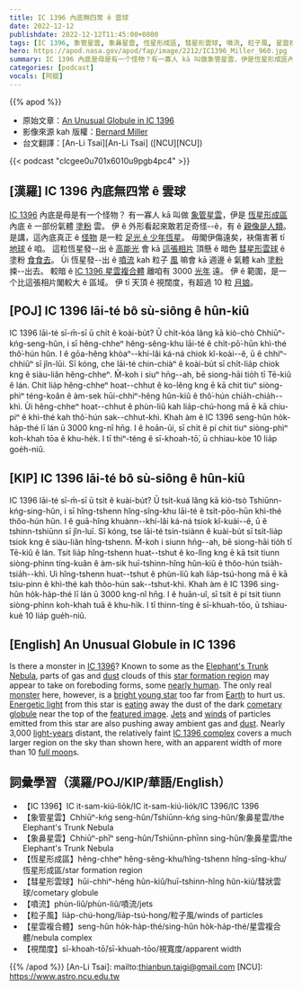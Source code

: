 ```yaml
---
title: IC 1396 內底無四常 ê 雲球
date: 2022-12-12
publishdate: 2022-12-12T11:45:00+0800
tags: [IC 1396, 象管星雲, 象鼻星雲, 恆星形成區, 彗星形雲球, 噴流, 粒子風, 星雲複合體, 視闊度]
hero: https://apod.nasa.gov/apod/fap/image/2212/IC1396_Miller_960.jpg
summary: IC 1396 內底是毋是有一个怪物？有一寡人 kā 叫做象管星雲，伊是恆星形成區內底 ê 一部份氣體 kah 塗粉雲。
categories: [podcast]
vocals: [阿錕]
---
```


{{% apod %}}

- 原始文章：[An Unusual Globule in IC 1396](https://apod.nasa.gov/apod/ap221212.html)
- 影像來源 kah 版權：[Bernard Miller](http://www.azstarman.net/About.htm)
- 台文翻譯：[An-Li Tsai][An-Li Tsai] ([NCU][NCU])

{{< podcast "clcgee0u701x6010u9pgb4pc4" >}}

## [漢羅] IC 1396 內底無四常 ê 雲球
[IC 1396][IC 1396] 內底是毋是有一个怪物？
有一寡人 kā 叫做 [象管星雲][Elephant's Trunk Nebula]，伊是 [恆星形成區][star formation region] 內底 ê 一部份氣體 [塗粉][dust 1] 雲。
伊 ê 外形看起來敢若足奇怪--ê，有 ê [親像是人類][nearly human]。
是講，這內底真正 ê [怪物][monster] 是一粒 [足光 ê 少年恆星][bright young star]。
毋閣伊傷遠矣，袂傷害著 tī [地球][Earth] ê 咱。
這粒恆星發--出 ê [高能光][Energetic light] 會 kā [這張相片][featured image] 頂懸 ê 暗色 [彗星形雲球][cometary globule] ê 塗粉 [食食去][eating]。
Ùi 恆星發--出 ê [噴流][Jets] kah 粒子 [風][winds] 嘛會 kā 週邊 ê 氣體 kah [塗粉][dust 2] 捒--出去。
較暗 ê [IC 1396 星雲複合體][IC 1396 complex t] 離咱有 3000 [光年][light-years] 遠。
伊 ê 範圍，是一个比這張相片閣較大 ê 區域。
伊 tī 天頂 ê 視闊度，有超過 10 粒 [月娘][full moon]。


## [POJ] IC 1396 lāi-té bô sù-siông ê hûn-kiû
IC 1396 lāi-té sī-m̄-sī ū chi̍t ê koài-bu̍t?
Ū chi̍t-kóa lâng kā kiò-chò Chhiūⁿ-kńg-seng-hûn, i sī hêng-chheⁿ hêng-sêng-khu lāi-té ê chi̍t-pō͘-hūn khì-thé thô͘-hún hûn.
I ê gōa-hêng khòaⁿ--khí-lâi ká-ná chiok kî-koài--ê, ū ê chhiⁿ-chhiūⁿ sī jîn-lūi.
Sī kóng, che lāi-té chin-chiàⁿ ê koài-bu̍t sī chi̍t-lia̍p chiok kng ê siàu-liân hêng-chheⁿ.
M̄-koh i siuⁿ hn̄g--ah, bē siong-hāi tio̍h tī Tē-kiû ê lán.
Chit lia̍p hêng-chheⁿ hoat--chhut ê ko-lêng kng ē kā chit tiuⁿ siòng-phìⁿ téng-koân ê àm-sek hūi-chhiⁿ-hêng hûn-kiû ê thô͘-hún chia̍h-chia̍h--khì.
Ùi hêng-chheⁿ hoat--chhut ê phùn-liû kah lia̍p-chú-hong mā ē kā chiu-piⁿ ê khì-thé kah thô͘-hún sak--chhut-khì.
Khah àm ê IC 1396 seng-hûn ho̍k-ha̍p-thé lī lán ū 3000 kng-nî hn̄g.
I ê hoān-ûi, sī chi̍t ê pí chit tiuⁿ siòng-phìⁿ koh-khah tōa ê khu-he̍k.
I tī thiⁿ-téng ê sī-khoah-tō͘, ū chhiau-kòe 10 lia̍p goe̍h-niû.


## [KIP] IC 1396 lāi-té bô sù-siông ê hûn-kiû
IC 1396 lāi-té sī-m̄-sī ū tsi̍t ê kuài-bu̍t?
Ū tsi̍t-kuá lâng kā kiò-tsò Tshiūnn-kńg-sing-hûn, i sī hîng-tshenn hîng-sîng-khu lāi-té ê tsi̍t-pōo-hūn khì-thé thôo-hún hûn.
I ê guā-hîng khuànn--khí-lâi ká-ná tsiok kî-kuài--ê, ū ê tshinn-tshiūnn sī jîn-luī.
Sī kóng, tse lāi-té tsin-tsiànn ê kuài-bu̍t sī tsi̍t-lia̍p tsiok kng ê siàu-liân hîng-tshenn.
M̄-koh i siunn hn̄g--ah, bē siong-hāi tio̍h tī Tē-kiû ê lán.
Tsit lia̍p hîng-tshenn huat--tshut ê ko-lîng kng ē kā tsit tiunn siòng-phìnn tíng-kuân ê àm-sik huī-tshinn-hîng hûn-kiû ê thôo-hún tsia̍h-tsia̍h--khì.
Uì hîng-tshenn huat--tshut ê phùn-liû kah lia̍p-tsú-hong mā ē kā tsiu-pinn ê khì-thé kah thôo-hún sak--tshut-khì.
Khah àm ê IC 1396 sing-hûn ho̍k-ha̍p-thé lī lán ū 3000 kng-nî hn̄g.
I ê huān-uî, sī tsi̍t ê pí tsit tiunn siòng-phìnn koh-khah tuā ê khu-hi̍k.
I tī thinn-tíng ê sī-khuah-tōo, ū tshiau-kuè 10 lia̍p gue̍h-niû.

## [English] An Unusual Globule in IC 1396
Is there a monster in [IC 1396][IC 1396]?
Known to some as the [Elephant's Trunk Nebula][Elephant's Trunk Nebula], parts of gas and [dust][dust 1] clouds of this [star formation region][star formation region] may appear to take on foreboding forms, some [nearly human][nearly human].
The only real [monster][monster] here, however, is a [bright young star][bright young star] too far from [Earth][Earth] to hurt us.
[Energetic light][Energetic light] from this star is [eating][eating] away the dust of the dark [cometary globule][cometary globule] near the top of the [featured image][featured image].
[Jets][Jets] and [winds][winds] of particles emitted from this star are also pushing away ambient gas and [dust][dust 2].
Nearly 3,000 [light-years][light-years] distant, the relatively faint [IC 1396 complex][IC 1396 complex e] covers a much larger region on the sky than shown here, with an apparent width of more than 10 [full moon][full moon]s.
       
## 詞彙學習（漢羅/POJ/KIP/華語/English）
- 【IC 1396】IC it-sam-kiú-lio̍k/IC it-sam-kiú-lio̍k/IC 1396/IC 1396
- 【象管星雲】Chhiūⁿ-kńg seng-hûn/Tshiūnn-kńg sing-hûn/象鼻星雲/the Elephant's Trunk Nebula
- 【象鼻星雲】Chhiūⁿ-phīⁿ seng-hûn/Tshiūnn-phīnn sing-hûn/象鼻星雲/the Elephant's Trunk Nebula
- 【恆星形成區】hêng-chheⁿ hêng-sêng-khu/hîng-tshenn hîng-sîng-khu/恆星形成區/star formation region
- 【彗星形雲球】hūi-chhiⁿ-hêng hûn-kiû/huī-tshinn-hîng hûn-kiû/彗狀雲球/cometary globule
- 【噴流】phùn-liû/phùn-liû/噴流/jets
- 【粒子風】lia̍p-chú-hong/lia̍p-tsú-hong/粒子風/winds of particles
- 【星雲複合體】seng-hûn ho̍k-ha̍p-thé/sing-hûn ho̍k-ha̍p-thé/星雲複合體/nebula complex
- 【視闊度】sī-khoah-tō͘/sī-khuah-tōo/視寬度/apparent width 


{{% /apod %}}
[An-Li Tsai]: mailto:thianbun.taigi@gmail.com
[NCU]: https://www.astro.ncu.edu.tw

[copyright]: https://apod.nasa.gov/apod/fap/lib/about_apod.html#srapply
[License]: https://creativecommons.org/licenses/by/2.0/

[IC 1396]:https://apod.nasa.gov/apod/ap120805.html
[Elephant's Trunk Nebula]:https://en.wikipedia.org/wiki/Elephant's_Trunk_nebula
[dust 1]:https://apod.nasa.gov/apod/ap030706.html
[star formation region]:https://apod.nasa.gov/apod/ap120722.html
[nearly human]:https://en.wikipedia.org/wiki/The_Cyclops_(Redon)
[monster]:http://www.strangescience.net/stmons.htm
[bright young star]:https://ui.adsabs.harvard.edu/abs/1996ApJ...463L.105M/abstract
[Earth]:https://solarsystem.nasa.gov/planets/earth/in-depth/
[Energetic light]:https://science.nasa.gov/ems/10_ultravioletwaves
[eating]:https://www.aspca.org/sites/default/files/cat-care_cat-nutrition-tips_kitten_body1_right.jpg
[cometary globule]:https://apod.nasa.gov/apod/ap131012.html
[featured image]:http://www.azstarman.net/CDK/IC1396_LRGB.htm
[Jets]:https://apod.nasa.gov/apod/ap201222.html
[winds]:https://apod.nasa.gov/apod/ap160522.html
[dust 2]:https://astronomy.swin.edu.au/cosmos/d/Dust+Grain
[light-years]:http://starchild.gsfc.nasa.gov/docs/StarChild/questions/question19.html
[IC 1396 complex e]:https://apod.nasa.gov/apod/ap210723.html
[IC 1396 complex t]:https://apod.tw/daily/20210723.html
[full moon]:https://apod.nasa.gov/apod/ap990419.html

